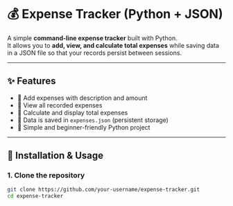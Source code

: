 # 💰 Expense Tracker (Python + JSON)

A simple **command-line expense tracker** built with Python.  
It allows you to **add, view, and calculate total expenses** while saving data in a JSON file so that your records persist between sessions.

---

## ✨ Features
- 📌 Add expenses with description and amount  
- 📌 View all recorded expenses  
- 📌 Calculate and display total expenses  
- 📌 Data is saved in `expenses.json` (persistent storage)  
- 📌 Simple and beginner-friendly Python project  

---

## 🚀 Installation & Usage

### 1. Clone the repository
```bash
git clone https://github.com/your-username/expense-tracker.git
cd expense-tracker
